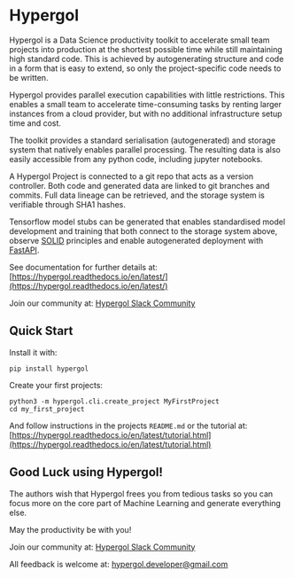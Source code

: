 # Hypergol

Hypergol is a Data Science productivity toolkit to accelerate small team projects into production at the shortest possible time while still maintaining high standard code. This is achieved by autogenerating structure and code in a form that is easy to extend, so only the project-specific code needs to be written.

Hypergol provides parallel execution capabilities with little restrictions. This enables a small team to accelerate time-consuming tasks by renting larger instances from a cloud provider, but with no additional infrastructure setup time and cost.

The toolkit provides a standard serialisation (autogenerated) and storage system that natively enables parallel processing. The resulting data is also easily accessible from any python code, including jupyter notebooks.

A Hypergol Project is connected to a git repo that acts as a version controller. Both code and generated data are linked to git branches and commits. Full data lineage can be retrieved, and the storage system is verifiable through SHA1 hashes.

Tensorflow model stubs can be generated that enables standardised model development and training that both connect to the storage system above, observe [SOLID](https://en.wikipedia.org/wiki/SOLID) principles and enable autogenerated deployment with [FastAPI](https://fastapi.tiangolo.com/).

See documentation for further details at: [https://hypergol.readthedocs.io/en/latest/](https://hypergol.readthedocs.io/en/latest/)

Join our community at: [Hypergol Slack Community](https://bit.ly/hypergol-slack)

## Quick Start

Install it with:

```
pip install hypergol
```

Create your first projects:

```
python3 -m hypergol.cli.create_project MyFirstProject
cd my_first_project
```

And follow instructions in the projects `README.md` or the tutorial at: [https://hypergol.readthedocs.io/en/latest/tutorial.html](https://hypergol.readthedocs.io/en/latest/tutorial.html)

## Good Luck using Hypergol!

The authors wish that Hypergol frees you from tedious tasks so you can focus more on the core part of Machine Learning and generate everything else.

May the productivity be with you!

Join our community at: [Hypergol Slack Community](https://bit.ly/hypergol-slack)

All feedback is welcome at: [hypergol.developer@gmail.com](mailto:hypergol.developer@gmail.com?subject=Hypergol%20Feedback)
